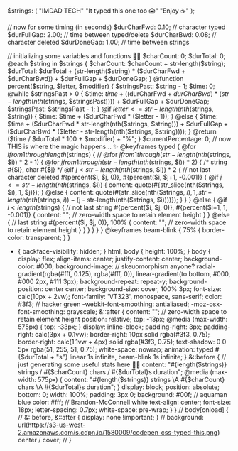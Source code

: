 $strings: (
	"IMDAD TECH"
	"It typed this one too 😱"
	"Enjoy ☕"
);

// now for some timing (in seconds)
$durCharFwd: 0.10; // character typed
$durFullGap: 2.00; // time between typed/delete
$durCharBwd: 0.08; // character deleted
$durDoneGap: 1.00; // time between strings

// initializing some variables and functions ✊🏼
$charCount: 0; $durTotal: 0;
@each $string in $strings {
	$charCount: $charCount + str-length($string);
	$durTotal: $durTotal
		+ (str-length($string) * ($durCharFwd + $durCharBwd))
		+ $durFullGap + $durDoneGap;
}
@function percent($string, $letter, $modifier) {
	$stringsPast: $string - 1; $time: 0;
	@while $stringsPast > 0 {
		$time: $time
			+ (($durCharFwd + $durCharBwd) * (str-length(nth($strings, $stringsPast))))
			+ $durFullGap + $durDoneGap;
		$stringsPast: $stringsPast - 1;
	}
	@if $letter <= str-length(nth($strings, $string)) {
		$time: $time
			+ ($durCharFwd * ($letter - 1));
	} @else {
		$time: $time
			+ ($durCharFwd * str-length(nth($strings, $string)))
			+ $durFullGap
			+ ($durCharBwd * ($letter - str-length(nth($strings, $string))));
	}
	@return ($time / $durTotal * 100 + $modifier) + "%";
}
$currentPercentage: 0;
// now THIS is where the magic happens... ✨
@keyframes typed {
	@for $i from 1 through length($strings) {
		// @for $j from 1 through (str-length(nth($strings, $i)) * 2 - 1) {
		@for $j from 1 through (str-length(nth($strings, $i)) * 2) {
			/* string #{$i}, char #{$j} */
			@if $j < str-length(nth($strings, $i)) * 2 { // not last character deleted
				#{percent($i, $j, 0)}, #{percent($i, $j+1, -0.001)} {
					@if $j <= str-length(nth($strings, $i)) {
						content: quote(#{str_slice(nth($strings, $i), 1, $j)});
					} @else {
						content: quote(#{str_slice(nth($strings, $i), 1, str-length(nth($strings, $i)) - ($j - str-length(nth($strings, $i))))});
					}
				}
			} @else {
				@if $i < length($strings) { // not last string
					#{percent($i, $j, 0)}, #{percent($i+1, 1, -0.001)} {
						content: "​"; // zero-width space to retain element height
					}
				} @else { // last string
					#{percent($i, $j, 0)}, 100% {
						content: "​"; // zero-width space to retain element height
					}
				}
			}
		}
	}
}
@keyframes beam-blink {
	75% { border-color: transparent; }
}
* { backface-visibility: hidden; }
html, body { height: 100%; }
body {
	display: flex;
	align-items: center;
	justify-content: center;
	background-color: #000;
	background-image: // skeuomorphism anyone?
		radial-gradient(rgba(#fff, 0.125), rgba(#fff, 0)),
		linear-gradient(to bottom, #000, #000 2px, #111 3px);
	background-repeat: repeat-y;
	background-position: center center;
	background-size: cover, 100% 3px;
	font-size: calc(10px + 2vw);
	font-family: 'VT323', monospace, sans-serif;
	color: #3f3; // hacker green
	-webkit-font-smoothing: antialiased;
	-moz-osx-font-smoothing: grayscale;
	&::after {
		content: "​"; // zero-width space to retain element height
		position: relative;
		top: -13px;
		@media (max-width: 575px) { top: -33px; }
		display: inline-block;
		padding-right: 3px;
		padding-right: calc(3px + 0.1vw);
		border-right: 10px solid rgba(#3f3, 0.75);
		border-right: calc(1.1vw + 4px) solid rgba(#3f3, 0.75);
		text-shadow: 0 0 5px rgba(51, 255, 51, 0.75);
		white-space: nowrap;
		animation: typed #{$durTotal + "s"} linear 1s infinite, beam-blink 1s infinite;
	}
	&::before { // just generating some useful stats here 👋🏼
		content: "#{length($strings)} strings / #{$charCount} chars / #{$durTotal}s duration";
		@media (max-width: 575px) {
			content: "#{length($strings)} strings \A #{$charCount} chars \A #{$durTotal}s duration";
		}
		display: block;
		position: absolute;
		bottom: 0;
		width: 100%;
		padding: 3px 0;
		background: #00f; // aquaman blue
		color: #fff; // Brandon-McConnell white
		text-align: center;
		font-size: 18px;
		letter-spacing: 0.7px;
		white-space: pre-wrap;
	}
}
// body[onload] {
// 	&::before, &::after { display: none !important; }
// 	background: url(https://s3-us-west-2.amazonaws.com/s.cdpn.io/1580009/codepen_css-typed-this.png) center / cover;
// }
